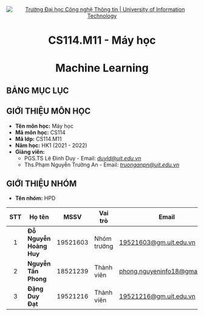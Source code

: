 <!-- Banner -->
<p align="center">
  <a href="https://www.uit.edu.vn/" title="Trường Đại học Công nghệ Thông tin" style="border: none;">
    <img src="https://i.imgur.com/WmMnSRt.png" alt="Trường Đại học Công nghệ Thông tin | University of Information Technology">
  </a>
</p>

<!-- Title -->
<h1 align="center"><b>CS114.M11 - Máy học</b></h1>
<h1 align="center"><b>Machine Learning</b></h1>

## BẢNG MỤC LỤC

## GIỚI THIỆU MÔN HỌC
* **Tên môn học:** Máy học
* **Mã môn học:** CS114
* **Mã lớp:** CS114.M11
* **Năm học:** HK1 (2021 - 2022)
* **Giảng viên:** 
  * PGS.TS Lê Đình Duy - Email: *duyld@uit.edu.vn* 
  * Ths.Phạm Nguyễn Trường An - Email: *truonganpn@uit.edu.vn* 

## GIỚI THIỆU NHÓM
* **Tên nhóm:** HPD

| STT   | Họ tên                 | MSSV       | Vai trò     | Email                  | Github                                                     | 
| :---: | ---                    | ---        | ---         | ---                    | ---                                                        |
| 1     | <strong>  Đỗ Nguyễn Hoàng Huy </strong>  | 19521603   | Nhóm trưởng | 19521603@gm.uit.edu.vn | https://github.com/Al3xDo                | 
| 2     |<strong> Nguyễn Tấn Phong </strong>   | 18521239   | Thành viên  | phong.nguyeninfo18@gmail.com | https://github.com/Phongnguyen2705  |
| 3     | <strong> Đặng Duy Đạt </strong>      | 19521216   | Thành viên  |  19521216@gm.uit.edu.vn |https://github.com/DangDuyDat       |
